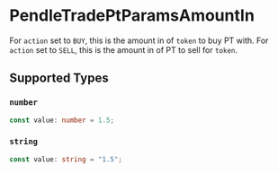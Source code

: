 # PendleTradePtParamsAmountIn

For `action` set to `BUY`, this is the amount in of `token` to buy PT with. For `action` set to `SELL`, this is the amount in of PT to sell for `token`.


## Supported Types

### `number`

```typescript
const value: number = 1.5;
```

### `string`

```typescript
const value: string = "1.5";
```

